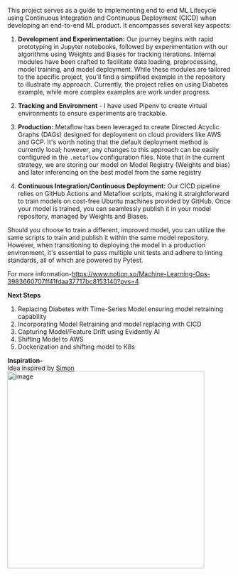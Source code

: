 This project serves as a guide to implementing end to end ML Lifecycle using Continuous Integration and Continuous Deployment (CICD)   when developing an end-to-end ML product. It encompasses several key aspects:

1. **Development and Experimentation:** Our journey begins with rapid prototyping in Jupyter notebooks, followed by experimentation with our algorithms using Weights and Biases for tracking iterations. Internal modules have been crafted to facilitate data loading, preprocessing, model training, and model deployment. While these modules are tailored to the specific project, you'll find a simplified example in the repository to illustrate my approach. Currently, the project relies on using Diabetes example, while more complex examples are work under progress.

2. **Tracking and Environment**  - I have used Pipenv to create virtual environments to ensure experiments are trackable. 
3. **Production:** Metaflow has been leveraged to create Directed Acyclic Graphs (DAGs) designed for deployment on cloud providers like AWS and GCP. It's worth noting that the default deployment method is currently local; however, any changes to this approach can be easily configured in the `.metaflow` configuration files. Note that in the current strategy, we are storing our model on Model Registry (Weights and bias) and later inferencing on the best model from the same registry

4. **Continuous Integration/Continuous Deployment:** Our CICD pipeline relies on GitHub Actions and Metaflow scripts, making it straightforward to train models on cost-free Ubuntu machines provided by GitHub. Once your model is trained, you can seamlessly publish it in your model repository, managed by Weights and Biases.

Should you choose to train a different, improved model, you can utilize the same scripts to train and publish it within the same model repository. However, when transitioning to deploying the model in a production environment, it's essential to pass multiple unit tests and adhere to linting standards, all of which are powered by Pytest.

For more information-https://www.notion.so/Machine-Learning-Ops-3983660707ff41fdaa37717bc8153140?pvs=4

**Next Steps**
1. Replacing Diabetes with Time-Series Model ensuring model retraining capability
2. Incorporating Model Retraining and model replacing with CICD
3. Capturing Model/Feature Drift using Evidently AI
4. Shifting Model to AWS
5. Dockerization and shifting model to K8s

**Inspiration-**
<br>Idea inspired by <a href='https://github.com/simonprudhomme'> Simon </a>
<img width="443" alt="image" src="https://github.com/sakshamgulati/MLOps_Template/assets/16202917/c175e03e-c753-474f-b6a5-17b792b297e2">
